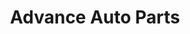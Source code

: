 ---
title: "Advance Auto Parts"
url: /milwaukee/advance-auto-parts-west-north-avenue/
shop: Autoteile
---